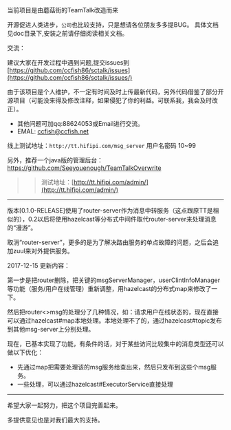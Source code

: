 当前项目是由蘑菇街的TeamTalk改造而来

开源促进人类进步，`公司`也比较支持，只是想请各位朋友多多提BUG。
具体文档见doc目录下,安装之前请仔细阅读相关文档。

交流：

建议大家在开发过程中遇到问题,提交issues到[https://github.com/ccfish86/sctalk/issues](https://github.com/ccfish86/sctalk/issues/)

由于该项目是个人维护，不一定有时间及时上传最新代码，另外代码借鉴了部分开源项目（可能没来得及修改注释，如果侵犯了你的利益。可联系我，我会及时改正）。

* 其他问题可加qq:88624053或Email进行交流。
* EMAL: ccfish@ccfish.net

线上测试地址：`http://tt.hifipi.com/msg_server` 用户名密码 10~99

另外，推荐一个java版的管理后台：https://github.com/Seeyouenough/TeamTalkOverwrite
>> 测试地址：[http://tt.hifipi.com/admin/](http://tt.hifipi.com/admin/)

---

版本[0.1.0-RELEASE]使用了router-server作为消息中转服务（这点跟原TT是相似的），0.2以后将使用hazelcast等分布式中间件取代router-server来处理消息的“漫游”。

取消“router-server”，更多的是为了解决路由服务的单点故障的问题，之后会追加zuul来对外提供服务。

2017-12-15 更新内容：

第一步是把router删除，把关键的msgServerManager，userClintInfoManager等功能（服务/用户在线管理）重新调整，用hazelcast的分布式map来修改了一下。

然后把router<>msg的处理分了几种情况，如：请求用户在线状态的，现在直接可以通过hazelcast#map本地处理。本地处理不了的，通过hazelcast#topic发布到其他msg-server上分别处理。

现在，已基本实现了功能，有条件的话，对于某些访问比较集中的消息类型还可以做以下优化：

 - 先通过map把需要处理该的msg服务给查出来，然后只发布到这些个msg服务。
 - 一些处理，可以通过hazelcast#ExecutorService直接处理

---

希望大家一起努力，把这个项目完善起来。

多提供意见也是对我们最大的支持。